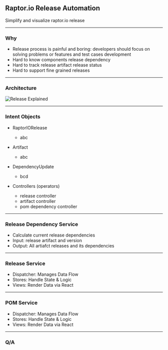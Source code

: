 ## Raptor.io Release Automation 

Simplify and visualize raptor.io release

---

### Why

- Release process is painful and boring: developers should focus on solving problems or features and test cases development
- Hard to know components release dependency
- Hard to track release artifact release status
- Hard to support fine grained releases

---

### Architecture

![Release Explained](./images/)


---

### Intent Objects

- RaptorIORelease
  * abc

- Artifact
  * abc
- DependencyUpdate
  * bcd
- Controllers (operators)
  * release controller
  * artifact controller
  * pom dependency controller

---

### Release Dependency Service

- Calculate current release dependencies
- Input: release artifact and version
- Output: All artiafct releases and its dependencies

---

### Release Service

- Dispatcher: Manages Data Flow
- Stores: Handle State & Logic
- Views: Render Data via React

---

### POM Service

- Dispatcher: Manages Data Flow
- Stores: Handle State & Logic
- Views: Render Data via React

---

### Q/A

